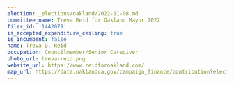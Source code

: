 ```yaml
---
election: _elections/oakland/2022-11-08.md
committee_name: Treva Reid for Oakland Mayor 2022
filer_id: '1442079'
is_accepted_expenditure_ceiling: true
is_incumbent: false
name: Treva D. Reid
occupation: Councilmember/Senior Caregiver
photo_url: treva-reid.png
website_url: https://www.reidforoakland.com/
map_url: https://data.oaklandca.gov/campaign_finance/contribution?electionYear=2022&candidates=1442079&since=2020-02-22&until=2022-06-30
---
```

